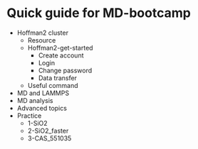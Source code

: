 # Quick guide for MD-bootcamp

- Hoffman2 cluster
    - Resource
    - Hoffman2-get-started
        - Create account
        - Login
        - Change password
        - Data transfer
    - Useful command
- MD and LAMMPS
- MD analysis
- Advanced topics
- Practice
    - 1-SiO2
    - 2-SiO2_faster
    - 3-CAS_551035